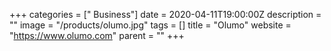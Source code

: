 +++
categories = [" Business"]
date = 2020-04-11T19:00:00Z
description = ""
image = "/products/olumo.jpg"
tags = []
title = "Olumo"
website = "https://www.olumo.com"
parent = ""
+++
